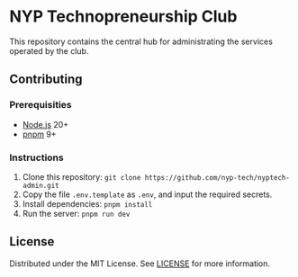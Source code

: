# NYP Technopreneurship Club

This repository contains the central hub for administrating the services operated by the club.

## Contributing

### Prerequisities

- [Node.js](https://nodejs.org) 20+
- [pnpm](https://pnpm.io) 9+

### Instructions

1. Clone this repository: `git clone https://github.com/nyp-tech/nyptech-admin.git`
2. Copy the file `.env.template` as `.env`, and input the required secrets.
3. Install dependencies: `pnpm install`
4. Run the server: `pnpm run dev`

## License

Distributed under the MIT License. See [LICENSE](./LICENSE) for more information.